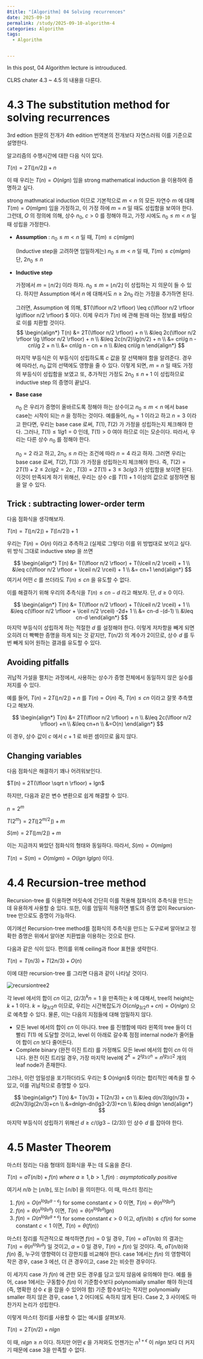 ```yaml
---
8title: "[Algorithm] 04 Solving recurrences"
date: 2025-09-10
permalink: /study/2025-09-10-algorithm-4
categories: Algorithm
tags: 
  - Algorithm


---
```


In this post, 04 Algorithm lecture is introuduced. 



CLRS chater 4.3 ~ 4.5 의 내용을 다룬다.

# 4.3 The substitution method for solving recurrences

3rd edtion 원문의 전개가 4th edition 번역본의 전개보다 자연스러워 이를 기준으로 설명한다.

알고리즘의 수행시간에 대한 다음 식이 있다.

$T(n) = 2T(\lfloor n/2 \rfloor) + n$ 

이 때 우리는 $T(n) = O(nlgn)$ 임을 strong mathematical induction 을 이용하여 증명하고 싶다. 

strong mathmatical induction 이므로 기본적으로 $m < n$ 의 모든  자연수 $m$ 에 대해 $T(m) = O(mlgm)$ 임을 가정하고, 이 가정 하에  $m = n$ 일 때도 성립함을 보여야 한다. 그런데, $O$ 의 정의에 의해, 상수 $n_0,\ c > 0$ 를 정해야 하고, 가정 시에도  $n_0 \leq m < n$ 일 때 성립을 가정한다.

- **Assumption** : $n_0 \leq m < n$ 일 때, $T(m) \leq c(mlgm)$

  (Inductive step을 고려하면 엄밀하게는)  $n_0 \leq m < n$ 일 때, $T(m)\leq c(mlgm)$ 단,  $2n_0 \leq n$

- **Inductive step**

  가정에서 $m = \lfloor n/2 \rfloor$ 이라 하자. $n_0 \leq m = \lfloor n/2 \rfloor$ 이 성립하는 지 의문이 들 수 있다. 하지만 Assumption 에서 $n$ 에 대해서도 $n \geq 2n_0$ 라는 가정을 추가하면 된다. 

  그러면, Assumption 에 의해, $T(\lfloor n/2 \rfloor) \leq c(\lfloor n/2 \rfloor lg\lfloor n/2 \rfloor) $ 이다. 이제 우리가 $T(n)$ 에 관해 원래 아는 정보를 바탕으로 이를 치환할 것이다.
  $$
  \begin{align*}
  T(n) &= 2T(\lfloor n/2 \rfloor) + n \\
       &\leq 2c(\lfloor n/2 \rfloor \lg \lfloor n/2 \rfloor) + n \\
       &\leq 2c(n/2)\lg(n/2) + n \\
       &= cn\lg n - cn\lg 2 + n \\
       &= cn\lg n - cn + n \\
       &\leq cn\lg n
  \end{align*}
  $$
  

  마지막 부등식은 이 부등식이 성립하도록 $c$ 값을 잘 선택해야 함을 알려준다. 경우에 따라선, $n_0$ 값의 선택에도 영향을 줄 수 있다. 이렇게 되면, $m = n$ 일 때도 가정의 부등식이 성립함을 보였고 또, 추가적인 가정도 $2n_0 \leq n+1$ 이 성립하므로 inductive step 의 증명이 끝났다.

- **Base case**

  $n_0$ 은 우리가 증명이 올바르도록 정해야 하는 상수이고 $n_0 \leq m < n$ 에서 base case는 시작이 되는 $n$ 을 정하는 것이다. 예를들어, $n_0 = 1$ 이라고 하고 $n = 3$ 이라고 한다면, 우리는 base case 로써,  $T(1), T(2)$ 가 가정을 성립하는지 체크해야 한다. 그러나, $T(1) \leq 1lg1 = 0$ 인데, $T(1) > 0$ 여야 하므로 이는 모순이다. 따라서, 우리는 다른 상수 $n_0$ 를 정해야 한다. 

  $n_0=2$ 라고 하고, $2n_0 \leq n$ 라는 조건에 따라 $n=4$ 라고 하자. 그러면 우리는 base case 로써, $T(2), T(3)$ 가 가정을 성립하는지 체크해야 한다. 즉, $T(2) = 2T(1) + 2 \leq 2clg2 = 2c$ , $T(3) = 2T(1) + 3 \leq 3clg3$ 가 성립함을 보이면 된다. 이것이 만족되게 하기 위해선, 우리는 상수 $c$를 $T(1) + 1$ 이상의 값으로 설정하면 됨을 알 수 있다. 

## Trick : subtracting lower-order term

다음 점화식을 생각해보자.

$T(n) = T(\lfloor n/2 \rfloor) + T(\lceil n/2 \rceil) + 1$ 

우리는 $T(n) = O(n)$ 이라고 추측하고 (실제로 그렇다) 이를 위 방법대로 보이고 싶다. 위 방식 그대로 inductive step 을 쓰면

$$
\begin{align*}
T(n) &= T(\lfloor n/2 \rfloor) + T(\lceil n/2 \rceil) + 1 \\
     &\leq c(\lfloor n/2 \rfloor + \lceil n/2 \rceil) + 1 \\
     &= cn+1 
\end{align*}
$$
여기서 어떤 $c$ 를 쓰더라도 $T(n) \leq cn$ 을 유도할 수 없다. 

이를 해결하기 위해 우리의 추측식을 $T(n) \leq cn -d$ 라고 해보자. 단, $d \geq 0$ 이다.

$$
\begin{align*}
T(n) &= T(\lfloor n/2 \rfloor) + T(\lceil n/2 \rceil) + 1 \\
     &\leq c(\lfloor n/2 \rfloor + \lceil n/2 \rceil) -2d+ 1 \\
     &= cn-d -(d-1) \\ &\leq cn-d
\end{align*}
$$
마지막 부등식이 성립하게 하는 적절한 $d$ 를 설정해야 한다. 이렇게 저차항을 빼게 되면 오히려 더 빡빡한 증명을 하게 되는 것 같지만, $T(n/2)$ 의 계수가 2이므로, 상수 $d$ 를 두 번 빼게 되어 원하는 결과를 유도할 수 있다.

## Avoiding pitfalls

귀납적 가설을 펼치는 과정에서, 사용하는 상수가 증명 전체에서 동일하지 않은 실수를 저지를 수 있다. 

예를 들어, $T(n) = 2T(\lfloor n/2 \rfloor) + n$ 를 $T(n) = O(n)$ 즉, $T(n) \leq cn$ 이라고 잘못 추측했다고 해보자.

$$
\begin{align*}
T(n) &= 2T(\lfloor n/2 \rfloor) + n \\
     &\leq 2c(\lfloor n/2 \rfloor) +n \\
     &\leq cn+n \\ &=O(n)
\end{align*}
$$


이 경우, 상수 값이 $c$ 에서 $c+1$ 로 바뀐 셈이므로 옳지 않다. 

## Changing variables

다음 점화식은 해결하기 꽤나 어려워보인다.

 $T(n) = 2T(\lfloor \sqrt n \rfloor) + lgn$

하지만, 다음과 같은 변수 변환으로 쉽게 해결할 수 있다.

$n=2^m$ 

$T(2^m) = 2T(\lfloor 2^{m/2} \rfloor) + m$

$S(m) = 2T(\lfloor m/2 \rfloor) + m$

이는 지금까지 봐았던 점화식의 형태와 동일하다. 따라서, $S(m) = O(mlgm)$

$T(n) = S(m) = O(mlgm) = O(lgn \ lglgn)$ 이다.

# 4.4 Recursion-tree method

Recursion-tree 를 이용하면 머릿속에 간단히 이를 적용해 점화식의 추측식을 만드는데 유용하게 사용할 숭 있다. 또한, 이를 엄밀히 적용하면 별도의 증명 없이 Recursion-tree 만으로도 증명이 가능하다.

여기에선 Recursion-tree method를 점화식의 추측식을 만드는 도구로써 알아보고 정확한 증명은 위에서 알아본 치환법을 이용하는 것으로 한다.

다음과 같은 식이 있다. 편의를 위해 ceiling과 floor 표현을 생략한다. 

$T(n) = T(n/3)+T(2n/3)+O(n)$ 

이에 대한 recursion-tree 를 그리면 다음과 같이 나타날 것이다.

![recursiontree2](../../images/2025-09-10-algorithm-4/recursiontree2.jpeg)

각 level 에서의 합이 $cn$ 이고, $(2/3)^kn=1$ 을 만족하는 $k$ 에 대해서, tree의 height는 $k+1$ 이다. $k=lg_{3/2}n$ 이므로, 우리는 시간복잡도가 $O(cnlg_{3/2}n + cn) = O(nlgn)$ 으로 예측할 수 있다. 물론, 이는 다음의 지점들에 대해 엄밀하지 않다.

- 모든 level 에서의 합이 $cn$ 이 아니다. tree 를 진행함에 따라 왼쪽의 tree 들이 더 빨리 $T(1)$ 에 도달할 것이고, level 이 아래로 갈수록 점점 internal node가 줄어들어 합이 $cn$ 보다 줄어든다.
- Complete binary (완전 이진 트리) 를 가정해도 모든 level 에서의 합이 $cn$ 이 아니다. 완전 이진 트리일 경우, 가장 마지막 level에 $2^k = 2^{lg_{3/2}n}=n^{lg_{3/2}2}$ 개의 leaf node가 존재한다. 

그러나, 이런 엄밀성을 포기하더라도 우리는 $ O(nlgn)$ 이라는 합리적인 예측을 할 수 있고, 이를 귀납적으로 증명할 수 있다.

$$
\begin{align*}
T(n) &= T(n/3) + T(2n/3) + cn \\
     &\leq d(n/3)lg(n/3) + d(2n/3)lg(2n/3)+cn \\
     &=dnlgn-dn(lg3-2/3)+cn \\ &\leq dnlgn
\end{align*}
$$


마지막 부등식이 성립하기 위해선 $d \geq c/(lg3-(2/3))$ 인 상수 $d$ 를 잡아야 한다.

# 4.5 Master Theorem

마스터 정리는 다음 형태의 점화식을 푸는 데 도움을 준다.

$T(n) = aT(n/b) + f(n)\ where \ a \geq1, b>1, f(n) : asymptotically \ positive$

여기서 $n/b$ 는 $\lfloor n/b \rfloor$, 또는 $\lceil n/b \rceil$ 을 의미한다. 이 때, 마스터 정리는

1. $f(n)=O(n^{log_ba-\epsilon})$ for some constant $\epsilon>0$ 이면, $T(n)=\theta(n^{log_ba})$
2. $f(n)=\theta(n^{log_ba})$ 이면, $T(n)=\theta(n^{log_ba}lgn)$
3. $f(n)=\Omega(n^{log_ba+\epsilon})$ for some constant $\epsilon>0$ 이고, $af(n/b)\leq cf(n)$ for some constant $c<1$ 이면,  $T(n)=\theta(f(n))$

마스터 정리를 직관적으로 해석하면 $f(n)=0$ 일 경우, $T(n)=aT(n/b)$ 의 결과는 $T(n)=\theta(n^{log_ba})$ 일 것이고, $a=0$ 일 경우, $T(n)=f(n)$ 일 것이다. 즉, $aT(n/b)$와 $f(n)$ 중, 누구의 영향력이 더 강한지를 비교해야 한다. case 1에서는 $f(n)$ 의 영향력이 작은 경우, case 3 에선, 더 큰 경우이고, case 2는 비슷한 경우이다.

이 세가지 case 가 $f(n)$ 에 관한 모든 경우를 담고 있지 않음에 유의해야 한다. 예를 들어, case 1에서는 구동함수 $f(n)$ 이 기준함수보다 polynomially smaller 해야 하는데 (즉, 명확한 상수 $\epsilon$ 을 잡을 수 있어야 함) 기준 함수보다는 작지만 polynomially smaller 하지 않은 경우, case 1, 2 어디에도 속하지 않게 된다. Case 2, 3 사이에도 마찬가지 논리가 성립한다. 

이렇게 마스터 정리를 사용할 수 없는 예시를 살펴보자.

$T(n)=2T(n/2)+nlgn$

이 때, $nlgn \geq n$ 이다. 하지만 어떤 $\epsilon$ 을 가져와도 언젠가는 $n^{1+\epsilon}$ 이 $nlgn$ 보다 더 커지기 때문에 case 3을 만족할 수 없다. 
